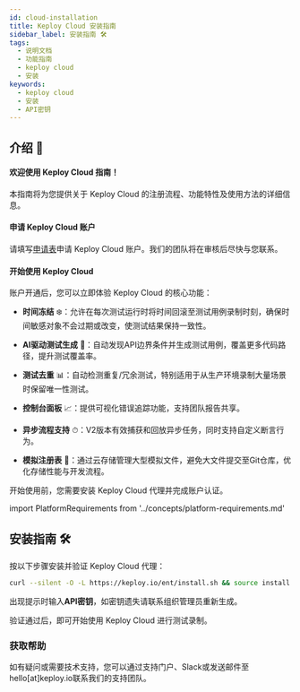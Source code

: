 ```yaml
---
id: cloud-installation
title: Keploy Cloud 安装指南
sidebar_label: 安装指南 🛠️
tags:
  - 说明文档
  - 功能指南
  - keploy cloud
  - 安装
keywords:
  - keploy cloud
  - 安装
  - API密钥
---
```


## 介绍 📘

#### 欢迎使用 Keploy Cloud 指南！

本指南将为您提供关于 Keploy Cloud 的注册流程、功能特性及使用方法的详细信息。

#### 申请 Keploy Cloud 账户

请填写[申请表](https://forms.gle/jGBbyRyh9H7AKXZX6)申请 Keploy Cloud 账户。我们的团队将在审核后尽快与您联系。

#### 开始使用 Keploy Cloud

账户开通后，您可以立即体验 Keploy Cloud 的核心功能：

- **时间冻结** ❄️：允许在每次测试运行时将时间回滚至测试用例录制时刻，确保时间敏感对象不会过期或改变，使测试结果保持一致性。

- **AI驱动测试生成** 🧠：自动发现API边界条件并生成测试用例，覆盖更多代码路径，提升测试覆盖率。

- **测试去重** 📊：自动检测重复/冗余测试，特别适用于从生产环境录制大量场景时保留唯一性测试。

- **控制台面板** 📈：提供可视化错误追踪功能，支持团队报告共享。

- **异步流程支持** ⏱：V2版本有效捕获和回放异步任务，同时支持自定义断言行为。

- **模拟注册表** 📂：通过云存储管理大型模拟文件，避免大文件提交至Git仓库，优化存储性能与开发流程。

开始使用前，您需要安装 Keploy Cloud 代理并完成账户认证。

import PlatformRequirements from '../concepts/platform-requirements.md'

<PlatformRequirements/>

## 安装指南 🛠️

按以下步骤安装并验证 Keploy Cloud 代理：

```bash
curl --silent -O -L https://keploy.io/ent/install.sh && source install.sh
```

出现提示时输入**API密钥**，如密钥遗失请联系组织管理员重新生成。

验证通过后，即可开始使用 Keploy Cloud 进行测试录制。

### 获取帮助

如有疑问或需要技术支持，您可以通过支持门户、Slack或发送邮件至hello[at]keploy.io联系我们的支持团队。